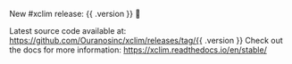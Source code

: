 New #xclim release: {{ .version }} 🎉

Latest source code available at: https://github.com/Ouranosinc/xclim/releases/tag/{{ .version }}
Check out the docs for more information: https://xclim.readthedocs.io/en/stable/

